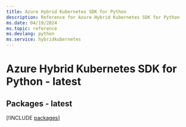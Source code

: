 ```yaml
---
title: Azure Hybrid Kubernetes SDK for Python
description: Reference for Azure Hybrid Kubernetes SDK for Python
ms.date: 04/19/2024
ms.topic: reference
ms.devlang: python
ms.service: hybridkubernetes
---
```

# Azure Hybrid Kubernetes SDK for Python - latest
## Packages - latest
[!INCLUDE [packages](hybrid-kubernetes-index.md)]